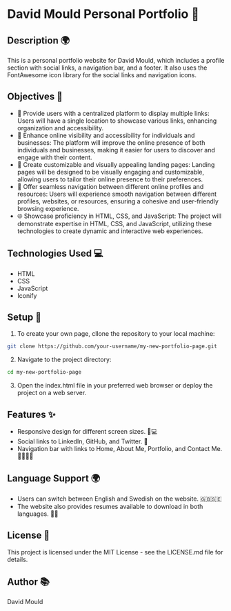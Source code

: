 # David Mould Personal Portfolio 🤩

## Description 🌍

This is a personal portfolio website for David Mould, which includes a profile section with social links, a navigation bar, and a footer. It also uses the FontAwesome icon library for the social links and navigation icons.

## Objectives 🎯

- 🌟 Provide users with a centralized platform to display multiple links: Users will have a single location to showcase various links, enhancing organization and accessibility.
- 🚀 Enhance online visibility and accessibility for individuals and businesses: The platform will improve the online presence of both individuals and businesses, making it easier for users to discover and engage with their content.
- 🎨 Create customizable and visually appealing landing pages: Landing pages will be designed to be visually engaging and customizable, allowing users to tailor their online presence to their preferences.
- 🔄 Offer seamless navigation between different online profiles and resources: Users will experience smooth navigation between different profiles, websites, or resources, ensuring a cohesive and user-friendly browsing experience.
- 🌐 Showcase proficiency in HTML, CSS, and JavaScript: The project will demonstrate expertise in HTML, CSS, and JavaScript, utilizing these technologies to create dynamic and interactive web experiences.

## Technologies Used 💻
- HTML
- CSS
- JavaScript
- Iconify

## Setup 🔧
1. To create your own page, cllone the repository to your local machine:

```bash
git clone https://github.com/your-username/my-new-portfolio-page.git
```

2. Navigate to the project directory:

```bash
cd my-new-portfolio-page
```

3. Open the index.html file in your preferred web browser or deploy the project on a web server.

## Features ✨

- Responsive design for different screen sizes. 📱💻
- Social links to LinkedIn, GitHub, and Twitter. 🔗
- Navigation bar with links to Home, About Me, Portfolio, and Contact Me. 📌📄📁📧

## Language Support 🌍

- Users can switch between English and Swedish on the website. 🇬🇧🇸🇪
- The website also provides resumes available to download in both languages. 📄💼

## License 📝
This project is licensed under the MIT License - see the LICENSE.md file for details.

## Author 📚
David Mould

